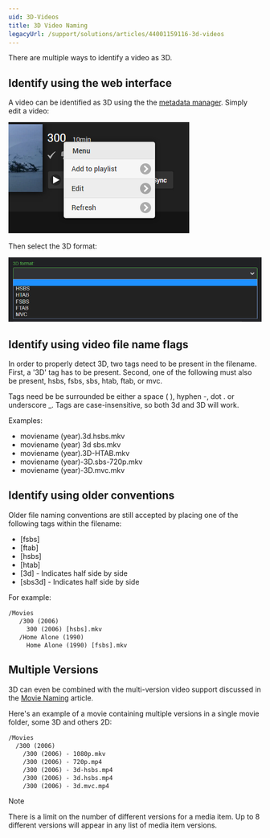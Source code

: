 ```yaml
---
uid: 3D-Videos
title: 3D Video Naming
legacyUrl: /support/solutions/articles/44001159116-3d-videos
---
```


There are multiple ways to identify a video as 3D.

## Identify using the web interface

A video can be identified as 3D using the the [metadata manager](Metadata-manager.md). Simply edit a video:

![](images/server/musicvideos1.png)

Then select the 3D format:

![](images/server/3dvideos1.png)


## Identify using video file name flags

In order to properly detect 3D, two tags need to be present in the filename. First, a '3D' tag has to be present. Second, one of the following must also be present, hsbs, fsbs, sbs, htab, ftab, or mvc.

Tags need be be surrounded be either a space ( ), hyphen -, dot . or underscore _. Tags are case-insensitive, so both 3d and 3D will work.

Examples:

* moviename (year).3d.hsbs.mkv
* moviename (year) 3d sbs.mkv
* moviename (year).3D-HTAB.mkv
* moviename (year)-3D.sbs-720p.mkv
* moviename (year)-3D.mvc.mkv

## Identify using older conventions

Older file naming conventions are still accepted  by placing one of the following tags within the filename:

* [fsbs]
* [ftab]
* [hsbs]
* [htab]
* [3d] - Indicates half side by side
* [sbs3d] - Indicates half side by side

For example:

```
/Movies
   /300 (2006)
     300 (2006) [hsbs].mkv
   /Home Alone (1990)
     Home Alone (1990) [fsbs].mkv
```

## Multiple Versions

3D can even be combined with the multi-version video support discussed in the [Movie Naming](Movie-Naming.md) article.

Here's an example of a movie containing multiple versions in a single movie folder, some 3D and others 2D:

```
/Movies
  /300 (2006)
    /300 (2006) - 1080p.mkv
    /300 (2006) - 720p.mp4
    /300 (2006) - 3d-hsbs.mp4
    /300 (2006) - 3d.hsbs.mp4
    /300 (2006) - 3d.mvc.mp4

```

> [!NOTE]
> There is a limit on the number of different versions for a media item. Up to 8 different versions will appear in any list of media item versions.
